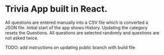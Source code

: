 # Trivia App built in React.
All questions are entered manually into a CSV file which is converted a JSON file.
Initial start of the app shows History.
Updating the category resets the Questions.
All questions are selected randomly and questions are not asked twice.

TODO: add instructions on updating public branch with build file
